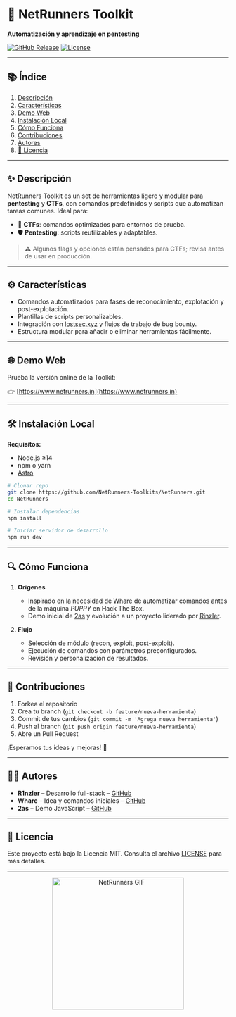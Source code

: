 # 🚀 NetRunners Toolkit

**Automatización y aprendizaje en pentesting**

[![GitHub Release](https://img.shields.io/github/v/release/NetRunners-Toolkits/NetRunners)](https://github.com/NetRunners-Toolkits/NetRunners/releases)
[![License](https://img.shields.io/github/license/NetRunners-Toolkits/NetRunners)](https://github.com/NetRunners-Toolkits/NetRunners/blob/main/LICENSE)

---

## 📚 Índice

1. [Descripción](#-descripción)
2. [Características](#-características)
3. [Demo Web](#-demo-web)
4. [Instalación Local](#-instalación-local)
5. [Cómo Funciona](#-cómo-funciona)
6. [Contribuciones](#-contribuciones)
7. [Autores](#-autores)
8. [📝 Licencia](#-licencia)

---

## ✨ Descripción

NetRunners Toolkit es un set de herramientas ligero y modular para **pentesting** y **CTFs**, con comandos predefinidos y scripts que automatizan tareas comunes. Ideal para:

* 🚩 **CTFs**: comandos optimizados para entornos de prueba.
* 🛡️ **Pentesting**: scripts reutilizables y adaptables.

> ⚠️ Algunos flags y opciones están pensados para CTFs; revisa antes de usar en producción.

---

## ⚙️ Características

* Comandos automatizados para fases de reconocimiento, explotación y post-explotación.
* Plantillas de scripts personalizables.
* Integración con [lostsec.xyz](https://lostsec.xyz/) y flujos de trabajo de bug bounty.
* Estructura modular para añadir o eliminar herramientas fácilmente.

---

## 🌐 Demo Web

Prueba la versión online de la Toolkit:

👉 [https://www.netrunners.in](https://www.netrunners.in)

---

## 🛠️ Instalación Local

**Requisitos:**

* Node.js ≥14
* npm o yarn
* [Astro](https://docs.astro.build/en/install-and-setup/)

```bash
# Clonar repo
git clone https://github.com/NetRunners-Toolkits/NetRunners.git
cd NetRunners

# Instalar dependencias
npm install

# Iniciar servidor de desarrollo
npm run dev
```

---

## 🔍 Cómo Funciona

1. **Orígenes**

   * Inspirado en la necesidad de [Whare](https://github.com/whare1) de automatizar comandos antes de la máquina *PUPPY* en Hack The Box.
   * Demo inicial de [2as](https://github.com/dos4s) y evolución a un proyecto liderado por [Rinzler](https://github.com/Marcejr117).

2. **Flujo**

   * Selección de módulo (recon, exploit, post-exploit).
   * Ejecución de comandos con parámetros preconfigurados.
   * Revisión y personalización de resultados.

---

## 🤝 Contribuciones

1. Forkea el repositorio
2. Crea tu branch (`git checkout -b feature/nueva-herramienta`)
3. Commit de tus cambios (`git commit -m 'Agrega nueva herramienta'`)
4. Push al branch (`git push origin feature/nueva-herramienta`)
5. Abre un Pull Request

¡Esperamos tus ideas y mejoras! 🙌

---

## 🧑‍💻 Autores

* **R1nzler** – Desarrollo full-stack – [GitHub](https://github.com/Marcejr117)
* **Whare** – Idea y comandos iniciales – [GitHub](https://github.com/whare1)
* **2as** – Demo JavaScript – [GitHub](https://github.com/dos4s)

---

## 📝 Licencia

Este proyecto está bajo la Licencia MIT. Consulta el archivo [LICENSE](LICENSE) para más detalles.

---

<p align="center">
  <img src="https://whare1.netrunners.in/assets/images/netrunner.gif" alt="NetRunners GIF" width="300">
</p>
